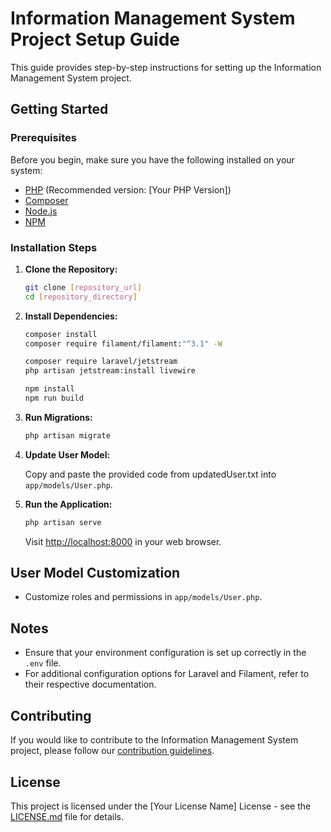 # Information Management System Project Setup Guide

This guide provides step-by-step instructions for setting up the Information Management System project.

## Getting Started

### Prerequisites

Before you begin, make sure you have the following installed on your system:

- [PHP](https://www.php.net/) (Recommended version: [Your PHP Version])
- [Composer](https://getcomposer.org/)
- [Node.js](https://nodejs.org/)
- [NPM](https://www.npmjs.com/)

### Installation Steps

1. **Clone the Repository:**

    ```bash
    git clone [repository_url]
    cd [repository_directory]
    ```

2. **Install Dependencies:**

    ```bash
    composer install
    composer require filament/filament:"^3.1" -W
    ```

    ```bash
    composer require laravel/jetstream
    php artisan jetstream:install livewire
    ```

    ```bash
    npm install
    npm run build
    ```

3. **Run Migrations:**

    ```bash
    php artisan migrate
    ```

4. **Update User Model:**

    Copy and paste the provided code from updatedUser.txt into `app/models/User.php`.

5. **Run the Application:**

    ```bash
    php artisan serve
    ```

    Visit [http://localhost:8000](http://localhost:8000) in your web browser.

## User Model Customization

- Customize roles and permissions in `app/models/User.php`.

## Notes

- Ensure that your environment configuration is set up correctly in the `.env` file.
- For additional configuration options for Laravel and Filament, refer to their respective documentation.

## Contributing

If you would like to contribute to the Information Management System project, please follow our [contribution guidelines](CONTRIBUTING.md).

## License

This project is licensed under the [Your License Name] License - see the [LICENSE.md](LICENSE.md) file for details.
